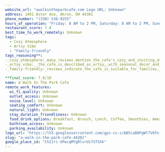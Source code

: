 ```yaml
---
website_url: "awalkintheparkcafe.com Logo URL: Unknown"
address: 1491 Aster Ave, Akron, OH 44301
phone_number: "(330) 536-9255"
hours_of_operation: "Friday: 8 AM to 2 PM, Saturday: 8 AM to 2 PM, Sunday: 8 AM to 2 PM, Monday: 8 AM to 2 PM, Tuesday: 8 AM to 2 PM, Wednesday: 8 AM to 2 PM, Thursday: 8 AM to 2 PM"
restaurant_score: 7.8
best_time_to_work_remotely: Unknown
tags:
  - Cozy Atmosphere
  - Artsy Vibe
  - "Family-friendly"
tags_reasoning**:
-_cozy_atmosphere:_many_reviews_mention_the_cafe's_cozy_and_inviting_atmosphere.
-_artsy_vibe:__the_cafe_is_described_as_artsy,_with_seasonal_decor_and_opportunities_to_paint_while_dining.
-_family-friendly:_reviews_indicate_the_cafe_is_suitable_for_families,_with_kid-friendly_options.

**final_score: 7.8/10
name: A Walk In The Park Cafe
remote_work_features:
  wi_fi_quality: Unknown
  outlet_access: Unknown
  noise_level: Unknown
  seating_comfort: Unknown
  natural_light: Unknown
  stay_duration_friendliness: Unknown
  food_drink_options: Breakfast, Brunch, Lunch, Coffee, Smoothies, American, Sandwiches, Burgers
  bathroom_access: Unknown
  parking_availability: Unknown
logo_url: "https://lh3.googleusercontent.com/gps-cs-s/AB5caB8PgWlTVOfn-KmvDKkXRIOHsBFEsg-Gys_fGUcaWrnghwl85ffApyrT2eJwXiiwJVzNoXxwGenbQeeJatcRdmvbJSt4CKg8_4r340nPteqqgBPs9JSb0tc0BFvsF1FQrW51vNL03w=w408-h544-k-no"
slug: "a-walk-in-the-park-cafe-44301"
google_place_id: "ChIJrc-XPwcqMYgRlvrUifST5Xk"
---
```

